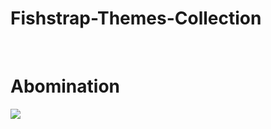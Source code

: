 # Fishstrap-Themes-Collection

<br>

# Abomination
<img src="https://github.com/DefNotAltAcc/Fishstrap-Themes-Collection/blob/main/Preview/Abom.png">

